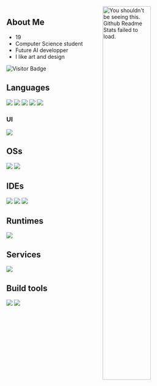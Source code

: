 <img width="50%" align="right" src="https://github-readme-stats.vercel.app/api?username=ECherik&count_private=true&include_all_commits=true&show_icons=true&theme=midnight-purple&icon_color=fff&hide_border=true" alt="You shouldn't be seeing this. Github Readme Stats failed to load.">



## About Me
- 19
- Computer Science student
- Future AI developper
- I like art and design 
<img src="https://visitor-badge.glitch.me/badge?page_id=ECherik&color=000&text=Visitors&style=for-the-badge&logo=GitBook&logoColor=white&left_color=black&right_color=purple" alt="Visitor Badge">

## Languages
![](https://img.shields.io/badge/Java-ED8B00?style=for-the-badge&logo=oracle&logoColor=black)
![](https://img.shields.io/badge/JavaScript-323330?style=for-the-badge&logo=javascript&logoColor=F7DF1E)
![](https://img.shields.io/badge/HTML-E34F26?style=for-the-badge&logo=html5&logoColor=white)
![](https://img.shields.io/badge/CSS-1572B6?style=for-the-badge&logo=css3&logoColor=white)
![](https://img.shields.io/badge/PL%2FSQL-F80000?style=for-the-badge&logo=Oracle&logoColor=white)

### UI
![](https://img.shields.io/badge/React-20232A?style=for-the-badge&logo=react&logoColor=61DAFB)

## OSs
![](https://img.shields.io/badge/Windows-0078D6?style=for-the-badge&logo=windows&logoColor=white)
![](https://img.shields.io/badge/Android-3DDC84?style=for-the-badge&logo=android&logoColor=white)

## IDEs
![](https://img.shields.io/badge/VS_Code-0078D4?style=for-the-badge&logo=visual%20studio%20code&logoColor=white)
![](https://img.shields.io/badge/IntelliJ_IDEA-000000.svg?style=for-the-badge&logo=intellij-idea&logoColor=white)
![](https://img.shields.io/badge/VIM-%2311AB00.svg?&style=for-the-badge&logo=vim&logoColor=white)

## Runtimes
![](https://img.shields.io/badge/Java-ED8B00?style=for-the-badge&logo=oracle&logoColor=black)

## Services
![](https://img.shields.io/badge/Oracle-F80000?style=for-the-badge&logo=Oracle&logoColor=white)

## Build tools
![](https://img.shields.io/badge/maven-C71A36?style=for-the-badge&logo=apachemaven&logoColor=white)
![](https://img.shields.io/badge/Vite-B73BFE?style=for-the-badge&logo=vite&logoColor=FFD62E)
